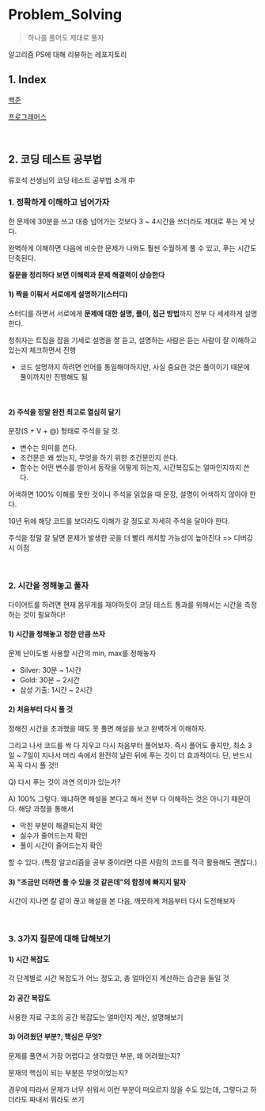# Problem_Solving

> 하나를 풀어도 제대로 풀자

알고리즘 PS에 대해 리뷰하는 레포지토리

## 1. Index

[백준](https://github.com/siwon-park/Problem_Solving/tree/main/Baekjoon_Solve)

[프로그래머스](https://github.com/siwon-park/Problem_Solving/tree/main/Programmers_Solve)

<br>

## 2. 코딩 테스트 공부법

류호석 선생님의 코딩 테스트 공부법 소개 中

### 1. 정확하게 이해하고 넘어가자

한 문제에 30분을 쓰고 대충 넘어가는 것보다 3 ~ 4시간을 쓰더라도 제대로 푸는 게 낫다.

완벽하게 이해하면 다음에 비슷한 문제가 나와도 훨씬 수월하게 풀 수 있고, 푸는 시간도 단축된다.

**질문을 정리하다 보면 이해력과 문제 해결력이 상승한다**

#### 1) 짝을 이뤄서 서로에게 설명하기(스터디)

스터디를 하면서 서로에게 **문제에 대한 설명, 풀이, 접근 방법**까지 전부 다 세세하게 설명한다.

청취자는 트집을 잡을 기세로 설명을 잘 듣고, 설명하는 사람은 듣는 사람이 잘 이해하고 있는지 체크하면서 진행

- 코드 설명까지 하려면 언어를 통일해야하지만, 사실 중요한 것은 풀이이기 때문에 풀이까지만 진행해도 됨

<br>

#### 2) 주석을 정말 완전 최고로 열심히 달기

문장(S + V + @) 형태로 주석을 달 것.

- 변수는 의미를 쓴다.
- 조건문은 왜 썼는지, 무엇을 하기 위한 조건문인지 쓴다.
- 함수는 어떤 변수를 받아서 동작을 어떻게 하는지, 시간복잡도는 얼마인지까지 쓴다.

어색하면 100% 이해를 못한 것이니 주석을 읽었을 때 문장, 설명이 어색하지 않아야 한다.

10년 뒤에 해당 코드를 보더라도 이해가 갈 정도로 자세히 주석을 달아야 한다.

주석을 정말 잘 달면 문제가 발생한 곳을 더 빨리 캐치할 가능성이 높아진다 => 디버깅 시 이점

<br>

### 2. 시간을 정해놓고 풀자

다이어트를 하려면 현재 몸무게를 재야하듯이 코딩 테스트 통과를 위해서는 시간을 측정하는 것이 필요하다!

#### 1) 시간을 정해놓고 정한 만큼 쓰자

문제 난이도별 사용할 시간의 min, max를 정해놓자

- Silver: 30분 ~ 1시간
- Gold: 30분 ~ 2시간
- 삼성 기출: 1시간 ~ 2시간

#### 2) 처음부터 다시 풀 것

정해진 시간을 초과했을 때도 못 풀면 해설을 보고 완벽하게 이해하자.

그리고 나서 코드를 싹 다 지우고 다시 처음부터 풀어보자.  즉시 풀어도 좋지만, 최소 3일 ~ 7일이 지나서 머리 속에서 완전히 날린 뒤에 푸는 것이 더 효과적이다. 단, 반드시 꼭 꼭 다시 풀 것!!

Q) 다시 푸는 것이 과연 의미가 있는가?

A) 100% 그렇다. 왜냐하면 해설을 본다고 해서 전부 다 이해하는 것은 아니기 때문이다. 해당 과정을 통해서
 - 막힌 부분이 해결되는지 확인
 - 실수가 줄어드는지 확인
 - 풀이 시간이 줄어드는지 확인

할 수 있다.  (특정 알고리즘을 공부 중이라면 다른 사람의 코드를 적극 활용해도 괜찮다.)

#### 3) "조금만 더하면 풀 수 있을 것 같은데"의 함정에 빠지지 말자

시간이 지나면 칼 같이 끊고 해설을 본 다음, 깨끗하게 처음부터 다시 도전해보자

<br>

### 3. 3가지 질문에 대해 답해보기

#### 1) 시간 복잡도

각 단계별로 시간 복잡도가 어느 정도고, 총 얼마인지 계산하는 습관을 들일 것

#### 2) 공간 복잡도

사용한 자료 구조의 공간 복잡도는 얼마인지 계산, 설명해보기

#### 3) 어려웠던 부분?, 핵심은 무엇?

문제를 풀면서 가장 어렵다고 생각했던 부분, 왜 어려웠는지?

문재의 핵심이 되는 부분은 무엇이었는지?

경우에 따라서 문제가 너무 쉬워서 이런 부분이 떠오르지 않을 수도 있는데, 그렇다고 하더라도 짜내서 뭐라도 쓰기
